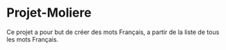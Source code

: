 # Projet-Moliere
Ce projet a pour but de créer des mots Français, a partir de la liste de tous les mots Français.
